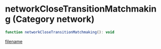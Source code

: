 # networkCloseTransitionMatchmaking (Category network)

```js
function networkCloseTransitionMatchmaking(): void
```

[filename](networkCloseTransitionMatchmaking_m.md ':include')